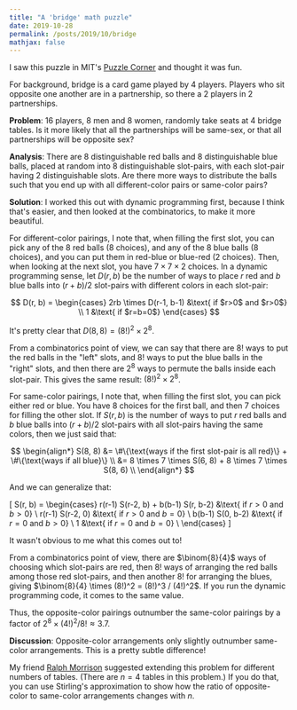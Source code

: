 ```yaml
---
title: "A 'bridge' math puzzle"
date: 2019-10-28
permalink: /posts/2019/10/bridge
mathjax: false
---
```


I saw this puzzle in MIT's [Puzzle
Corner](https://alum.mit.edu/slice/reflections-puzzle-guy) and thought it was
fun.

For background, bridge is a card game played by 4 players. Players who sit
opposite one another are in a partnership, so there a 2 players in 2
partnerships.

**Problem**: 16 players, 8 men and 8 women, randomly take seats at 4 bridge
tables. Is it more likely that all the partnerships will be same-sex, or that
all partnerships will be opposite sex?

**Analysis**: There are 8 distinguishable red balls and 8 distinguishable blue
balls, placed at random into 8 distinguishable slot-pairs, with each slot-pair
having 2 distinguishable slots. Are there more ways to distribute the balls such
that you end up with all different-color pairs or same-color pairs?

**Solution**: I worked this out with dynamic programming first, because I think
that's easier, and then looked at the combinatorics, to make it more beautiful.

For different-color pairings, I note that, when filling the first slot, you can
pick any of the 8 red balls (8 choices), and any of the 8 blue balls (8
choices), and you can put them in red-blue or blue-red (2 choices). Then, when
looking at the next slot, you have $7 \times 7 \times 2$ choices. In a dynamic
programming sense, let $D(r, b)$ be the number of ways to place $r$ red and $b$
blue balls into $(r + b)/2$ slot-pairs with different colors in each slot-pair:

$$
D(r, b) = \begin{cases}
2rb \times D(r-1, b-1) &\text{ if $r>0$ and $r>0$} \\
1 &\text{ if $r=b=0$}
\end{cases}
$$

It's pretty clear that $D(8,8) = (8!)^2 \times 2^8$.

From a combinatorics point of view, we can say that there are $8!$ ways to put
the red balls in the "left" slots, and $8!$ ways to put the blue balls in the
"right" slots, and then there are $2^8$ ways to permute the balls inside each
slot-pair. This gives the same result: $(8!)^2 \times 2^8$.

For same-color pairings, I note that, when filling the first slot, you can
pick either red or blue. You have 8 choices for the first ball, and then 7 choices
for filling the other slot. If $S(r, b)$ is the number of ways to put $r$ red
balls and $b$ blue balls into $(r + b)/2$ slot-pairs with all slot-pairs having
the same colors, then we just said that:

$$
\begin{align*}
S(8, 8) &= \#\{\text{ways if the first slot-pair is all red}\} + \#\{\text{ways if all blue}\} \\
  &= 8 \times 7 \times S(6, 8) + 8 \times 7 \times S(8, 6) \\
\end{align*}
$$

And we can generalize that:

\[
S(r, b) = \begin{cases}
r(r-1) S(r-2, b) + b(b-1) S(r, b-2) &\text{ if $r>0$ and $b>0$} \\
r(r-1) S(r-2, 0) &\text{ if $r>0$ and $b=0$} \\
b(b-1) S(0, b-2) &\text{ if $r=0$ and $b>0$} \\
1 &\text{ if $r=0$ and $b=0$} \\
\end{cases}
\]

It wasn't obvious to me what this comes out to!

From a combinatorics point of view, there are $\binom{8}{4}$ ways of choosing
which slot-pairs are red, then $8!$ ways of arranging the red balls among those
red slot-pairs, and then another $8!$ for arranging the blues, giving
$\binom{8}{4} \times (8!)^2 = (8!)^3 / (4!)^2$. If you run the dynamic programming
code, it comes to the same value.

Thus, the opposite-color pairings outnumber the same-color pairings by a factor of
$2^8 \times (4!)^2 / 8! \approx 3.7$.

**Discussion**: Opposite-color arrangements only slightly outnumber same-color
arrangements. This is a pretty subtle difference!

My friend [Ralph Morrison](https://sites.williams.edu/10rem/) suggested
extending this problem for different numbers of tables. (There are $n=4$ tables
in this problem.) If you do that, you can use Stirling's approximation to show
how the ratio of opposite-color to same-color arrangements changes with $n$.
